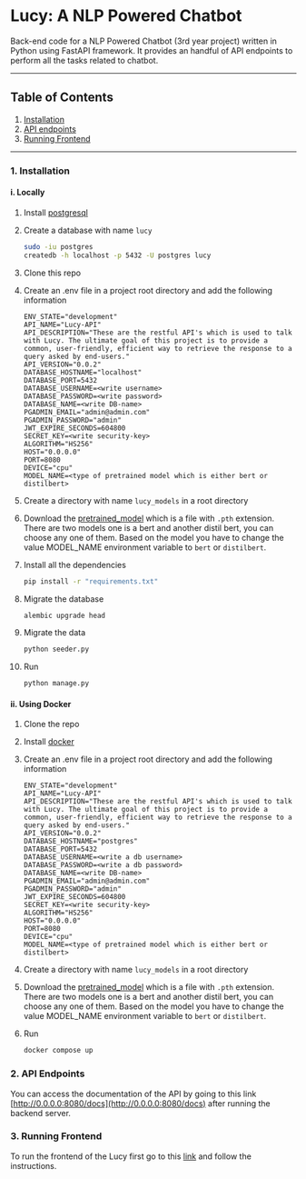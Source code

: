 # Lucy: A NLP Powered Chatbot

Back-end code for a NLP Powered Chatbot (3rd year project) written in Python using FastAPI framework. It provides an handful of API endpoints to perform all the tasks related to chatbot.

---


## Table of Contents

1. [Installation](#1-installation)
2. [API endpoints](#2-api-endpoints)
3. [Running Frontend](#3-running-frontend)

---

### 1. Installation

#### i. Locally

1. Install [postgresql](https://www.postgresql.org/download/)
2. Create a database with name `lucy`
    ```bash
    sudo -iu postgres
    createdb -h localhost -p 5432 -U postgres lucy
     ```
3. Clone this repo
4. Create an .env file in a project root directory and add the following information

    ```
    ENV_STATE="development"
    API_NAME="Lucy-API"
    API_DESCRIPTION="These are the restful API's which is used to talk with Lucy. The ultimate goal of this project is to provide a common, user-friendly, efficient way to retrieve the response to a query asked by end-users."
    API_VERSION="0.0.2"
    DATABASE_HOSTNAME="localhost"
    DATABASE_PORT=5432
    DATABASE_USERNAME=<write username>
    DATABASE_PASSWORD=<write password>
    DATABASE_NAME=<write DB-name>
    PGADMIN_EMAIL="admin@admin.com"
    PGADMIN_PASSWORD="admin"
    JWT_EXPIRE_SECONDS=604800
    SECRET_KEY=<write security-key>
    ALGORITHM="HS256"
    HOST="0.0.0.0"
    PORT=8080
    DEVICE="cpu"
    MODEL_NAME=<type of pretrained model which is either bert or distilbert>

    ```
5. Create a directory with name `lucy_models` in a root directory
6. Download the [pretrained_model](https://github.com/surajkarki66/Lucy-APIs/releases/tag/Lucy0.0.1) which is a file with `.pth` extension. There are two models one is a bert and another distil bert, you can choose any one of them. Based on the model you have to change the value MODEL_NAME environment variable to `bert` or `distilbert`.
7. Install all the dependencies
    ```bash
    pip install -r "requirements.txt"
    ```
8. Migrate the database
    ```bash
    alembic upgrade head
    ```
9. Migrate the data
    ```bash
    python seeder.py
    ```
10. Run
    ```bash
    python manage.py
    ```

#### ii. Using Docker

1. Clone the repo
2. Install [docker](https://docs.docker.com/get-docker/)
3. Create an .env file in a project root directory and add the following information

    ```
    ENV_STATE="development"
    API_NAME="Lucy-API"
    API_DESCRIPTION="These are the restful API's which is used to talk with Lucy. The ultimate goal of this project is to provide a common, user-friendly, efficient way to retrieve the response to a query asked by end-users."
    API_VERSION="0.0.2"
    DATABASE_HOSTNAME="postgres"
    DATABASE_PORT=5432
    DATABASE_USERNAME=<write a db username>
    DATABASE_PASSWORD=<write a db password>
    DATABASE_NAME=<write DB-name>
    PGADMIN_EMAIL="admin@admin.com"
    PGADMIN_PASSWORD="admin"
    JWT_EXPIRE_SECONDS=604800
    SECRET_KEY=<write security-key>
    ALGORITHM="HS256"
    HOST="0.0.0.0"
    PORT=8080
    DEVICE="cpu"
    MODEL_NAME=<type of pretrained model which is either bert or distilbert>

    ```
4. Create a directory with name `lucy_models` in a root directory
5. Download the [pretrained_model](https://github.com/surajkarki66/Lucy-APIs/releases/tag/Lucy0.0.1) which is a file with `.pth` extension. There are two models one is a bert and another distil bert, you can choose any one of them. Based on the model you have to change the value MODEL_NAME environment variable to `bert` or `distilbert`.
6. Run
    ```bash
    docker compose up
    ```
### 2. API Endpoints
You can access the documentation of the API by going to this link [http://0.0.0.0:8080/docs](http://0.0.0.0:8080/docs) after running the backend server.

### 3. Running Frontend
To run the frontend of the Lucy first go to this [link](https://github.com/surajkarki66/Lucy-Frontend) and follow the instructions.

